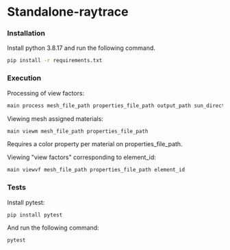 # Standalone-raytrace

### Installation

Install python 3.8.17 and run the following command.

```sh
pip install -r requirements.txt
```

### Execution

Processing of view factors:

```sh
main process mesh_file_path properties_file_path output_path sun_direction
```

Viewing mesh assigned materials:

```sh
main viewm mesh_file_path properties_file_path
```

Requires a color property per material on properties_file_path.

Viewing "view factors" corresponding to element_id:

```sh
main viewvf mesh_file_path properties_file_path element_id
```

### Tests

Install pytest:

```sh
pip install pytest
```

And run the following command:

```sh
pytest
```
